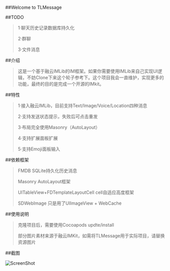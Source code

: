 ##Welcome to TLMessage

##TODO
>1·聊天历史记录数据库持久化
>
>2·群聊
>
>3·文件消息

##介绍
>这是一个基于融云IMLib的IM框架。如果你需要使用IMLib来自己实现UI逻辑，不妨Clone下来这个轮子参考下。这个项目我会一直维护，实现更多的功能，最终的目的是完成一个开源的IMkit。


##特性
>1·接入融云IMLib，目前支持Text/Image/Voice/Location四种消息
>
>2·支持发送状态提示，失败后可点击重发
>
>3·布局完全使用Masonry（AutoLayout）
>
>4·支持扩展面板扩展
>
>5·支持Emoji面板输入

##依赖框架
>FMDB SQLite持久化历史消息
>
>Masonry AutoLayout框架
>
>UITableView+FDTemplateLayoutCell cell自适应高度框架
>
>SDWebImage 只是用了UIImageView + WebCache

##使用说明
>克隆项目后，需要使用Cocoapods updte/install
>
>部分图片素材来源于融云IMKit，如需将TLMessage用于实际项目，请替换资源图片
>

##截图

![ScreenShot](https://github.com/timelessg/TLMessage/blob/master/ScreenShot/1.png?raw=true)